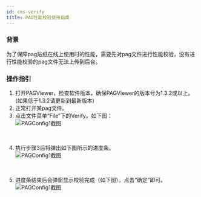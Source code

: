 ```yaml
---
id: cms-verify
title: PAG性能校验使用指南
---
```


### 背景
为了保障pag贴纸在线上使用时的性能，需要先对pag文件进行性能校验，没有进行性能校验的pag文件无法上传到后台。

### 操作指引
1. 打开PAGViewer，检查软件版本，确保PAGViewer的版本号为1.3.2或以上。(如果低于1.3.2请更新到最新版本)
2. 正常打开某pag文件。
3. 点击文件菜单“File”下的Verify。如下图：<br/>
![PAGConfig1截图](/img/cms-verify-1.jpg)
<br/>

4. 执行步骤3后将弹出如下图所示的进度条。<br/>
![PAGConfig1截图](/img/cms-verify-2.jpg)
<br/>

5. 进度条结束后会弹窗显示校验完成（如下图）。点击“确定”即可。<br/>
![PAGConfig1截图](/img/cms-verify-3.jpg)
<br/>